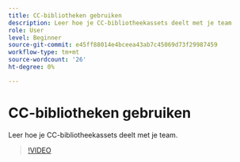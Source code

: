 ```yaml
---
title: CC-bibliotheken gebruiken
description: Leer hoe je CC-bibliotheekassets deelt met je team
role: User
level: Beginner
source-git-commit: e45ff88014e4bceea43ab7c45069d73f29987459
workflow-type: tm+mt
source-wordcount: '26'
ht-degree: 0%

---
```


# CC-bibliotheken gebruiken

Leer hoe je CC-bibliotheekassets deelt met je team.

>[!VIDEO](https://video.tv.adobe.com/v/3420227?quality=12&learn=on&hidetitle=true)
